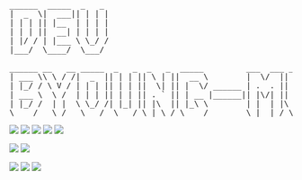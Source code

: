 <div align=right>
   <!-- <a href="https://hits.seeyoufarm.com"><img src="https://hits.seeyoufarm.com/api/count/incr/badge.svg?url=https%3A%2F%2Fgithub.com%2Fdev-woong&count_bg=%234778BE&title_bg=%23555555&icon=&icon_color=%23E7E7E7&title=Profile+Viewers&edge_flat=true"/></a>-->
</div>

<pre>
______  _____  _   _ 
|  _  \|  ___|| | | |
| | | || |__  | | | |
| | | ||  __| | | | |
| |/ / | |___ \ \_/ /
|___/  \____/  \___/ 
                     
______ __   __ _____  _   _  _   _  _____         ___  ___ _____  _____ 
| ___ \\ \ / /|  _  || | | || \ | ||  __ \        |  \/  ||  _  ||  _  |
| |_/ / \ V / | | | || | | ||  \| || |  \/ ______ | .  . || | | || | | |
| ___ \  \ /  | | | || | | || . ` || | __ |______|| |\/| || | | || | | |
| |_/ /  | |  \ \_/ /| |_| || |\  || |_\ \        | |  | |\ \_/ /\ \_/ /
\____/   \_/   \___/  \___/ \_| \_/ \____/        \_|  |_/ \___/  \___/ 
</pre>
 
<img src="https://img.shields.io/badge/HTML5-E34F26?style=flat-square&logo=html5&logoColor=white"/></a>
<img src="https://img.shields.io/badge/javascript-F7DF1E?style=flat-square&logo=javascript&logoColor=black"/></a>
<img src="https://img.shields.io/badge/CSS3-1572B6?style=flat-square&logo=css3&logoColor=white"/></a>
<img src="https://img.shields.io/badge/Spring-6DB33F?style=flat-square&logo=spring&logoColor=white"/></a>
<img src="https://img.shields.io/badge/Jquery-0769AD?style=flat-square&logo=jquery&logoColor=white"/></a>

<img src="https://img.shields.io/badge/Linux-FCC624?style=flat-square&logo=linux&logoColor=black"/></a>
<img src="https://img.shields.io/badge/Windows-0078D4?style=flat-square&logo=windows10&logoColor=white"/></a>

<img src="https://img.shields.io/badge/oracle-F80000?style=flat-square&logo=oracle&logoColor=white"/></a>
<img src="https://img.shields.io/badge/Postgresql-4169E1?style=flat-square&logo=postgresql&logoColor=white"/></a>
<img src="https://img.shields.io/badge/Mysql-4479A1?style=flat-square&logo=mysql&logoColor=white"/></a>






